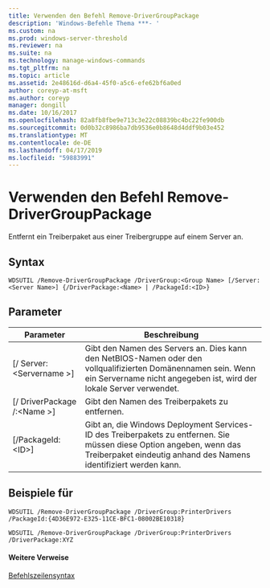 ```yaml
---
title: Verwenden den Befehl Remove-DriverGroupPackage
description: 'Windows-Befehle Thema ***- '
ms.custom: na
ms.prod: windows-server-threshold
ms.reviewer: na
ms.suite: na
ms.technology: manage-windows-commands
ms.tgt_pltfrm: na
ms.topic: article
ms.assetid: 2e48616d-d6a4-45f0-a5c6-efe62bf6a0ed
author: coreyp-at-msft
ms.author: coreyp
manager: dongill
ms.date: 10/16/2017
ms.openlocfilehash: 82a8fb8fbe9e713c3e22c08839bc4bc22fe900db
ms.sourcegitcommit: 0d0b32c8986ba7db9536e0b8648d4ddf9b03e452
ms.translationtype: MT
ms.contentlocale: de-DE
ms.lasthandoff: 04/17/2019
ms.locfileid: "59883991"
---
```

# <a name="using-the-remove-drivergrouppackage-command"></a>Verwenden den Befehl Remove-DriverGroupPackage



Entfernt ein Treiberpaket aus einer Treibergruppe auf einem Server an.

## <a name="syntax"></a>Syntax

```
WDSUTIL /Remove-DriverGroupPackage /DriverGroup:<Group Name> [/Server:<Server Name>] {/DriverPackage:<Name> | /PackageId:<ID>}
```

## <a name="parameters"></a>Parameter

|Parameter|Beschreibung|
|---------|-----------|
|[/ Server:\<Servername >]|Gibt den Namen des Servers an. Dies kann den NetBIOS-Namen oder den vollqualifizierten Domänennamen sein. Wenn ein Servername nicht angegeben ist, wird der lokale Server verwendet.|
|[/ DriverPackage /:\<Name >]|Gibt den Namen des Treiberpakets zu entfernen.|
|[/PackageId:\<ID>]|Gibt an, die Windows Deployment Services-ID des Treiberpakets zu entfernen. Sie müssen diese Option angeben, wenn das Treiberpaket eindeutig anhand des Namens identifiziert werden kann.|

## <a name="BKMK_examples"></a>Beispiele für

```
WDSUTIL /Remove-DriverGroupPackage /DriverGroup:PrinterDrivers /PackageId:{4D36E972-E325-11CE-BFC1-08002BE10318}
```
```
WDSUTIL /Remove-DriverGroupPackage /DriverGroup:PrinterDrivers /DriverPackage:XYZ
```

#### <a name="additional-references"></a>Weitere Verweise

[Befehlszeilensyntax](command-line-syntax-key.md)